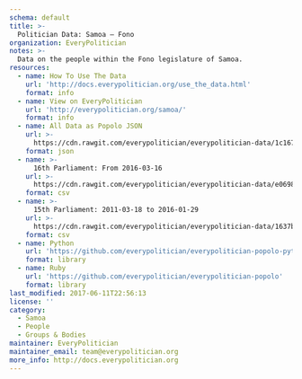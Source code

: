 ```yaml
---
schema: default
title: >-
  Politician Data: Samoa — Fono
organization: EveryPolitician
notes: >-
  Data on the people within the Fono legislature of Samoa.
resources:
  - name: How To Use The Data
    url: 'http://docs.everypolitician.org/use_the_data.html'
    format: info
  - name: View on EveryPolitician
    url: 'http://everypolitician.org/samoa/'
    format: info
  - name: All Data as Popolo JSON
    url: >-
      https://cdn.rawgit.com/everypolitician/everypolitician-data/1c167071475594d7321ee892a94d81d194254113/data/Samoa/Parliament/ep-popolo-v1.0.json
    format: json
  - name: >-
      16th Parliament: From 2016-03-16
    url: >-
      https://cdn.rawgit.com/everypolitician/everypolitician-data/e0698c66a8deb850d0991a96c0de284ae42713e1/data/Samoa/Parliament/term-16.csv
    format: csv
  - name: >-
      15th Parliament: 2011-03-18 to 2016-01-29
    url: >-
      https://cdn.rawgit.com/everypolitician/everypolitician-data/1637b7eff2ae081bebb632f72780d36c021cba05/data/Samoa/Parliament/term-15.csv
    format: csv
  - name: Python
    url: 'https://github.com/everypolitician/everypolitician-popolo-python'
    format: library
  - name: Ruby
    url: 'https://github.com/everypolitician/everypolitician-popolo'
    format: library
last_modified: 2017-06-11T22:56:13
license: ''
category:
  - Samoa
  - People
  - Groups & Bodies
maintainer: EveryPolitician
maintainer_email: team@everypolitician.org
more_info: http://docs.everypolitician.org
---
```

